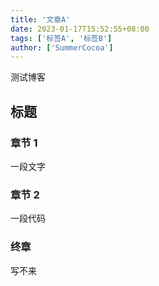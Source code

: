 ```yaml
---
title: '文章A'
date: 2023-01-17T15:52:55+08:00
tags: ['标签A', '标签B']
author: ['SummerCocoa']
---
```


测试博客

## 标题

### 章节 1

一段文字

### 章节 2

一段代码

### 终章

写不来
